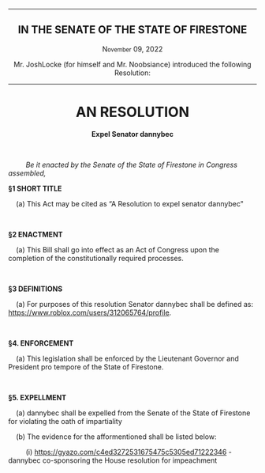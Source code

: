 <div align="center">

---

<h2><b>IN THE SENATE OF THE STATE OF FIRESTONE</b></h2>

<p>N<small>ovember</small> 09, 2022</p>

Mr. JoshLocke (for himself and Mr. Noobsiance) introduced the following Resolution:

---

<h1><b>AN RESOLUTION</b></h1>

**Expel Senator dannybec**

</div>

<br/>

&nbsp;&nbsp;&nbsp;&nbsp;&nbsp;&nbsp;&nbsp;&nbsp; _Be it enacted by the Senate of the State of Firestone in Congress assembled,_

**§1 SHORT TITLE**

&nbsp;&nbsp;&nbsp; (a) This Act may be cited as “A Resolution to expel senator dannybec" 

<br/>

**§2 ENACTMENT**

&nbsp;&nbsp;&nbsp; (a) This Bill shall go into effect as an Act of Congress upon the completion of the constitutionally required processes.

<br/>

**§3 DEFINITIONS**

&nbsp;&nbsp;&nbsp; (a) For purposes of this resolution Senator dannybec shall be defined as: https://www.roblox.com/users/312065764/profile.


<br/>

**§4. ENFORCEMENT**

&nbsp;&nbsp;&nbsp; (a) This legislation shall be enforced by the Lieutenant Governor and President pro tempore of the State of Firestone.

<br/>

**§5. EXPELLMENT**

&nbsp;&nbsp;&nbsp; (a) dannybec shall be expelled from the Senate of the State of Firestone for violating the oath of impartiality

&nbsp;&nbsp;&nbsp; (b) The evidence for the afformentioned shall be listed below:

&nbsp;&nbsp;&nbsp;&nbsp;&nbsp;&nbsp;&nbsp;&nbsp;&nbsp;(i) https://gyazo.com/c4ed3272531675475c5305ed71222346 - dannybec co-sponsoring the House resolution for impeachment


</br>

